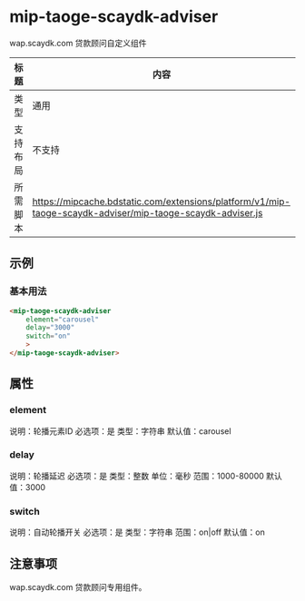 # mip-taoge-scaydk-adviser

wap.scaydk.com 贷款顾问自定义组件

标题|内容
----|----
类型|通用
支持布局|不支持
所需脚本|https://mipcache.bdstatic.com/extensions/platform/v1/mip-taoge-scaydk-adviser/mip-taoge-scaydk-adviser.js

## 示例

### 基本用法
```html
<mip-taoge-scaydk-adviser
    element="carousel"
    delay="3000"
    switch="on"
    >
</mip-taoge-scaydk-adviser>
```

## 属性

### element

说明：轮播元素ID
必选项：是
类型：字符串
默认值：carousel

### delay

说明：轮播延迟
必选项：是
类型：整数
单位：毫秒
范围：1000-80000
默认值：3000

### switch

说明：自动轮播开关
必选项：是
类型：字符串
范围：on|off
默认值：on

## 注意事项

wap.scaydk.com 贷款顾问专用组件。